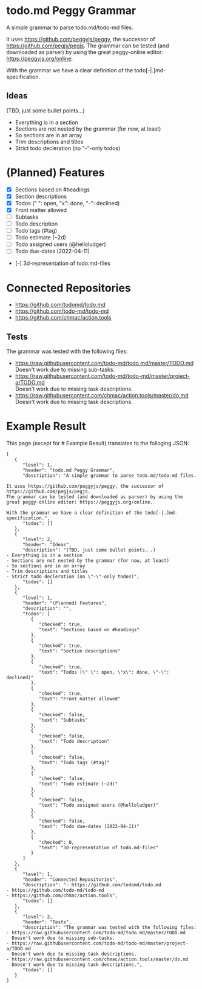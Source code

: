 # todo.md Peggy Grammar

A simple grammar to parse todo.md/todo-md files.  

It uses https://github.com/peggyjs/peggy, the successor of https://github.com/pegjs/pegjs.
The grammar can be tested (and downloaded as parser) by using the great peggy-online editor: https://peggyjs.org/online.

With the grammar we have a clear definition of the todo[-|.]md-specification.


## Ideas
(TBD, just some bullet points...)
- Everything is in a section
- Sections are not nested by the grammar (for now, at least)
- So sections are in an array
- Trim descriptions and titles
- Strict todo decleration (no "-"-only todos)


# (Planned) Features

- [x] Sections based on #headings
- [x] Section descriptions
- [x] Todos (" ": open, "x": done, "-": declined)
- [x] Front matter allowed
- [ ] Subtasks
- [ ] Todo description
- [ ] Todo tags (#tag)
- [ ] Todo estimate (~2d)
- [ ] Todo assigned users (@helloludger)
- [ ] Todo due-dates (2022-04-11)
- [-] 3d-representation of todo.md-files


# Connected Repositories

- https://github.com/todomd/todo.md
- https://github.com/todo-md/todo-md
- https://github.com/chmac/action.tools


## Tests

The grammar was tested with the following files:
- https://raw.githubusercontent.com/todo-md/todo.md/master/TODO.md  
  Doesn't work due to missing sub-tasks.
- https://raw.githubusercontent.com/todo-md/todo-md/master/project-a/TODO.md  
  Doesn't work due to missing task descriptions.
- https://raw.githubusercontent.com/chmac/action.tools/master/do.md  
  Doesn't work due to missing task descriptions.

# Example Result

This page (except for # Example Result) translates to the folloging JSON:

```
[
   {
      "level": 1,
      "header": "todo.md Peggy Grammar",
      "description": "A simple grammar to parse todo.md/todo-md files.  

It uses https://github.com/peggyjs/peggy, the successor of https://github.com/pegjs/pegjs.
The grammar can be tested (and downloaded as parser) by using the great peggy-online editor: https://peggyjs.org/online.

With the grammar we have a clear definition of the todo[-|.]md-specification.",
      "todos": []
   },
   {
      "level": 2,
      "header": "Ideas",
      "description": "(TBD, just some bullet points...)
- Everything is in a section
- Sections are not nested by the grammar (for now, at least)
- So sections are in an array
- Trim descriptions and titles
- Strict todo decleration (no \"-\"-only todos)",
      "todos": []
   },
   {
      "level": 1,
      "header": "(Planned) Features",
      "description": "",
      "todos": [
         {
            "checked": true,
            "text": "Sections based on #headings"
         },
         {
            "checked": true,
            "text": "Section descriptions"
         },
         {
            "checked": true,
            "text": "Todos (\" \": open, \"x\": done, \"-\": declined)"
         },
         {
            "checked": true,
            "text": "Front matter allowed"
         },
         {
            "checked": false,
            "text": "Subtasks"
         },
         {
            "checked": false,
            "text": "Todo description"
         },
         {
            "checked": false,
            "text": "Todo tags (#tag)"
         },
         {
            "checked": false,
            "text": "Todo estimate (~2d)"
         },
         {
            "checked": false,
            "text": "Todo assigned users (@helloludger)"
         },
         {
            "checked": false,
            "text": "Todo due-dates (2022-04-11)"
         },
         {
            "checked": 0,
            "text": "3d-representation of todo.md-files"
         }
      ]
   },
   {
      "level": 1,
      "header": "Connected Repositories",
      "description": "- https://github.com/todomd/todo.md
- https://github.com/todo-md/todo-md
- https://github.com/chmac/action.tools",
      "todos": []
   },
   {
      "level": 2,
      "header": "Tests",
      "description": "The grammar was tested with the following files:
- https://raw.githubusercontent.com/todo-md/todo.md/master/TODO.md  
  Doesn't work due to missing sub-tasks.
- https://raw.githubusercontent.com/todo-md/todo-md/master/project-a/TODO.md  
  Doesn't work due to missing task descriptions.
- https://raw.githubusercontent.com/chmac/action.tools/master/do.md  
  Doesn't work due to missing task descriptions.",
      "todos": []
   }
]
```
